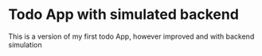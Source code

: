 # Todo App with simulated backend

This is a version of my first todo App, however improved and with backend simulation

